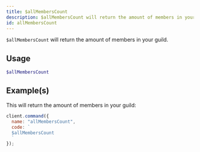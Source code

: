 ```yaml
---
title: $allMembersCount
description: $allMembersCount will return the amount of members in your guild.
id: allMembersCount
---
```


`$allMembersCount` will return the amount of members in your guild.

## Usage

```php
$allMembersCount
```

## Example(s)

This will return the amount of members in your guild:

```javascript
client.command({
  name: "allMembersCount",
  code: `
  $allMembersCount
  `
});
```
